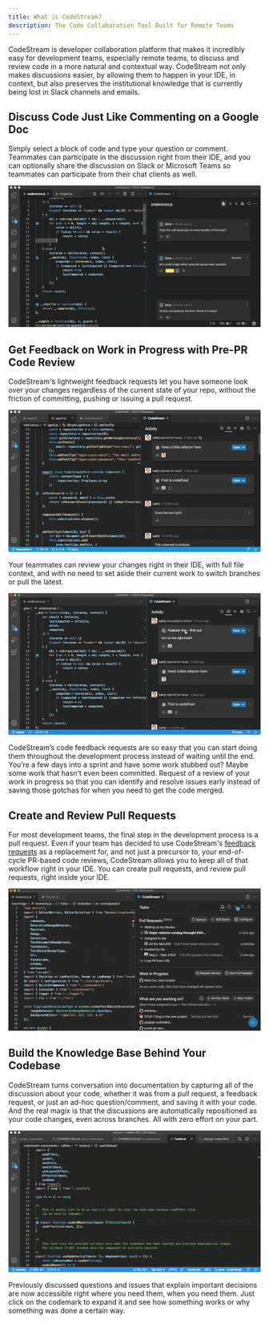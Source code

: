 ```yaml
---
title: What is CodeStream?
description: The Code Collaboration Tool Built for Remote Teams
---
```


CodeStream is developer collaboration platform that makes it incredibly easy for
development teams, especially remote teams, to discuss and review code in a more
natural and contextual way. CodeStream not only makes discussions easier, by
allowing them to happen in your IDE, in context, but also preserves the
institutional knowledge that is currently being lost in Slack channels and
emails. 

## Discuss Code Just Like Commenting on a Google Doc

Simply select a block of code and type your question or comment. Teammates can
participate in the discussion right from their IDE, and you can optionally share
the discussion on Slack or Microsoft Teams so teammates can participate from
their chat clients as well. 

![CodeStream](../assets/images/animated/DiscussCode.gif)

## Get Feedback on Work in Progress with Pre-PR Code Review

CodeStream's lightweight feedback requests let you have someone look over your
changes regardless of the current state of your repo, without the friction of
committing, pushing or issuing a pull request.

![Feedback Request](../assets/images/animated/CodeReviewRequest.gif)

Your teammates can review your changes right in their IDE, with full file
context, and with no need to set aside their current work to switch branches or
pull the latest. 

![Review Changes](../assets/images/animated/CodeReviewPerform.gif)

CodeStream’s code feedback requests are so easy that you can start doing them
throughout the development process instead of waiting until the end. You’re a
few days into a sprint and have some work stubbed out? Maybe some work that
hasn’t even been committed. Request of a review of your work in progress so that
you can identify and resolve issues early instead of saving those gotchas for
when you need to get the code merged.

## Create and Review Pull Requests

For most development teams, the final step in the development process is a pull
request. Even if your team has decided to use CodeStream's [feedback
requests](../workflow/feedback-requests) as a replacement for, and not just a precursor to,
your end-of-cycle PR-based code reviews, CodeStream allows you to keep all of
that workflow right in your IDE. You can create pull requests, and review pull
requests, right inside your IDE.

![Review a Pull Request](../assets/images/animated/ReviewPullRequest.gif)

## Build the Knowledge Base Behind Your Codebase

CodeStream turns conversation into documentation by capturing all of the
discussion about your code, whether it was from a pull request, a feedback
request, or just an ad-hoc question/comment, and saving it with your code. And
the real magix is that the discussions are automatically repositioned as your
code changes, even across branches. All with zero effort on your part.

![Knowledge Base](../assets/images/animated/KnowledgeBase.gif)

Previously discussed questions and issues that explain important decisions are
now accessible right where you need them, when you need them. Just click on the
codemark to expand it and see how something works or why something was done a
certain way.


